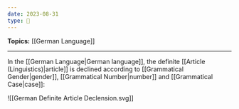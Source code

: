 ```yaml
---
date: 2023-08-31
type: 🧠
---
```


**Topics:** [[German Language]]

---

In the [[German Language|German language]], the definite [[Article (Linguistics)|article]] is declined according to [[Grammatical Gender|gender]], [[Grammatical Number|number]] and [[Grammatical Case|case]]:

![[German Definite Article Declension.svg]]
